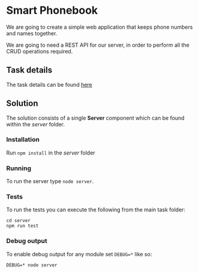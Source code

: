 # Smart Phonebook

We are going to create a simple web application that keeps phone numbers and names together.

We are going to need a REST API for our server, in order to perform all the CRUD operations required.


## Task details
The task details can be found [here](Task.md)

## Solution

The solution consists of a single __Server__ component which can be found within the _server_ folder.

### Installation
Run `npm install` in the _server_ folder

### Running

To run the server type `node server`.

### Tests
To run the tests you can execute the following from the main task folder:

```
cd server
npm run test
```

### Debug output
To enable debug output for any module set `DEBUG=*` like so:

```
DEBUG=* node server
```

    

